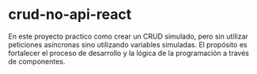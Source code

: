 # crud-no-api-react
En este proyecto practico como  crear un CRUD simulado, pero sin utilizar peticiones asíncronas sino utilizando variables simuladas. El propósito es fortalecer el proceso de desarrollo y la lógica de la programación a través de componentes.
